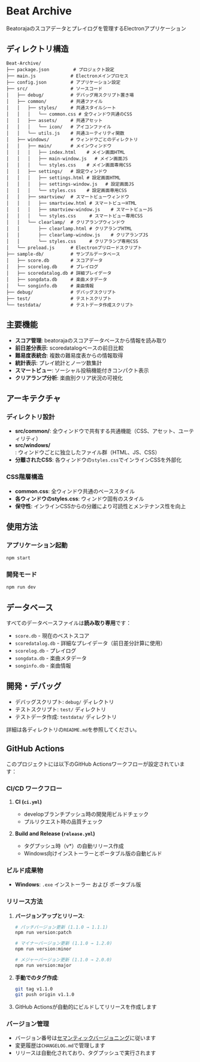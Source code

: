 # Beat Archive

Beatorajaのスコアデータとプレイログを管理するElectronアプリケーション

## ディレクトリ構造

```
Beat-Archive/
├── package.json         # プロジェクト設定
├── main.js             # Electronメインプロセス
├── config.json         # アプリケーション設定
├── src/                # ソースコード
│   ├── debug/          # デバッグ用スクリプト置き場
│   ├── common/         # 共通ファイル
│   │   ├── styles/     # 共通スタイルシート
│   │   │   └── common.css # 全ウィンドウ共通のCSS
│   │   ├── assets/     # 共通アセット
│   │   │   └── icon/   # アイコンファイル
│   │   └── utils.js    # 共通ユーティリティ関数
│   ├── windows/        # ウィンドウごとのディレクトリ
│   │   ├── main/       # メインウィンドウ
│   │   │   ├── index.html    # メイン画面HTML
│   │   │   ├── main-window.js   # メイン画面JS
│   │   │   └── styles.css    # メイン画面専用CSS
│   │   ├── settings/   # 設定ウィンドウ
│   │   │   ├── settings.html # 設定画面HTML
│   │   │   ├── settings-window.js   # 設定画面JS
│   │   │   └── styles.css    # 設定画面専用CSS
│   │   ├── smartview/  # スマートビューウィンドウ
│   │   │   ├── smartview.html # スマートビューHTML
│   │   │   ├── smartview-window.js    # スマートビューJS
│   │   │   └── styles.css     # スマートビュー専用CSS
│   │   └── clearlamp/  # クリアランプウィンドウ
│   │       ├── clearlamp.html # クリアランプHTML
│   │       ├── clearlamp-window.js    # クリアランプJS
│   │       └── styles.css     # クリアランプ専用CSS
│   └── preload.js      # Electronプリロードスクリプト
├── sample-db/          # サンプルデータベース
│   ├── score.db        # スコアデータ
│   ├── scorelog.db     # プレイログ
│   ├── scoredatalog.db # 詳細プレイデータ
│   ├── songdata.db     # 楽曲メタデータ
│   └── songinfo.db     # 楽曲情報
├── debug/              # デバッグスクリプト
├── test/               # テストスクリプト
└── testdata/           # テストデータ作成スクリプト
```

## 主要機能

- **スコア管理**: beatorajaのスコアデータベースから情報を読み取り
- **前日差分表示**: scoredatalogベースの前日比較
- **難易度表統合**: 複数の難易度表からの情報取得
- **統計表示**: プレイ統計とノーツ数集計
- **スマートビュー**: ソーシャル投稿機能付きコンパクト表示
- **クリアランプ分析**: 楽曲別クリア状況の可視化

## アーキテクチャ

### ディレクトリ設計
- **src/common/**: 全ウィンドウで共有する共通機能（CSS、アセット、ユーティリティ）
- **src/windows/**: ウィンドウごとに独立したファイル群（HTML、JS、CSS）
- **分離されたCSS**: 各ウィンドウの`styles.css`でインラインCSSを外部化

### CSS階層構造
- **common.css**: 全ウィンドウ共通のベーススタイル
- **各ウィンドウのstyles.css**: ウィンドウ固有のスタイル
- **保守性**: インラインCSSからの分離により可読性とメンテナンス性を向上

## 使用方法

### アプリケーション起動
```bash
npm start
```

### 開発モード
```bash
npm run dev
```

## データベース

すべてのデータベースファイルは**読み取り専用**です：
- `score.db` - 現在のベストスコア
- `scoredatalog.db` - 詳細なプレイデータ（前日差分計算に使用）
- `scorelog.db` - プレイログ
- `songdata.db` - 楽曲メタデータ
- `songinfo.db` - 楽曲情報

## 開発・デバッグ

- デバッグスクリプト: `debug/` ディレクトリ
- テストスクリプト: `test/` ディレクトリ  
- テストデータ作成: `testdata/` ディレクトリ

詳細は各ディレクトリの`README.md`を参照してください。

## GitHub Actions

このプロジェクトには以下のGitHub Actionsワークフローが設定されています：

### CI/CD ワークフロー

1. **CI (`ci.yml`)**
   - developブランチプッシュ時の開発用ビルドチェック
   - プルリクエスト時の品質チェック

2. **Build and Release (`release.yml`)**
   - タグプッシュ時（v*）の自動リリース作成
   - Windows向けインストーラーとポータブル版の自動ビルド

### ビルド成果物

- **Windows**: `.exe` インストーラー および ポータブル版

### リリース方法

1. **バージョンアップとリリース**:
   ```bash
   # パッチバージョン更新 (1.1.0 → 1.1.1)
   npm run version:patch
   
   # マイナーバージョン更新 (1.1.0 → 1.2.0)
   npm run version:minor
   
   # メジャーバージョン更新 (1.1.0 → 2.0.0)
   npm run version:major
   ```

2. **手動でのタグ作成**:
   ```bash
   git tag v1.1.0
   git push origin v1.1.0
   ```

3. GitHub Actionsが自動的にビルドしてリリースを作成します

### バージョン管理

- バージョン番号は[セマンティックバージョニング](https://semver.org/)に従います
- 変更履歴は`CHANGELOG.md`で管理します
- リリースは自動化されており、タグプッシュで実行されます
